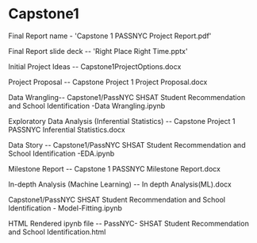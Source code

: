 # Capstone1
Final Report name - 'Capstone 1 PASSNYC Project Report.pdf'

Final Report slide deck -- 'Right Place Right Time.pptx'

Initial Project Ideas  -- Capstone1ProjectOptions.docx

Project Proposal  -- Capstone Project 1 Project Proposal.docx

Data Wrangling-- Capstone1/PassNYC SHSAT Student Recommendation and School Identification -Data Wrangling.ipynb

Exploratory Data Analysis (Inferential Statistics) --  Capstone Project 1 PASSNYC Inferential Statistics.docx

Data Story --   Capstone1/PassNYC SHSAT Student Recommendation and School Identification -EDA.ipynb

Milestone Report -- Capstone 1 PASSNYC Milestone Report.docx

In-depth Analysis (Machine Learning)   -- In depth Analysis(ML).docx

Capstone1/PassNYC SHSAT Student Recommendation and School Identification - Model-Fitting.ipynb

HTML Rendered ipynb file -- PassNYC- SHSAT Student Recommendation and School Identification.html
